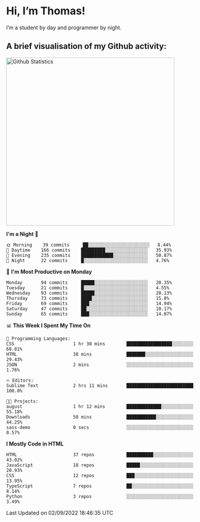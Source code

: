 # Hi, I’m Thomas!
I’m a student by day and programmer by night.

## A brief visualisation of my Github activity:

<img title="My Github Statistics" alt="Github Statistics" width="450px" src="https://github-readme-stats.vercel.app/api?username=thomasrettig&show_icons=true&include_all_commits=true&count_private=true&&hide=issues&theme=tokyonight&border_radius=6px"/>

<!--START_SECTION:waka-->
**I'm a Night 🦉** 

```text
🌞 Morning    39 commits     ██░░░░░░░░░░░░░░░░░░░░░░░   8.44% 
🌆 Daytime    166 commits    █████████░░░░░░░░░░░░░░░░   35.93% 
🌃 Evening    235 commits    ████████████░░░░░░░░░░░░░   50.87% 
🌙 Night      22 commits     █░░░░░░░░░░░░░░░░░░░░░░░░   4.76%

```
📅 **I'm Most Productive on Monday** 

```text
Monday       94 commits     █████░░░░░░░░░░░░░░░░░░░░   20.35% 
Tuesday      21 commits     █░░░░░░░░░░░░░░░░░░░░░░░░   4.55% 
Wednesday    93 commits     █████░░░░░░░░░░░░░░░░░░░░   20.13% 
Thursday     73 commits     ████░░░░░░░░░░░░░░░░░░░░░   15.8% 
Friday       69 commits     ███░░░░░░░░░░░░░░░░░░░░░░   14.94% 
Saturday     47 commits     ██░░░░░░░░░░░░░░░░░░░░░░░   10.17% 
Sunday       65 commits     ███░░░░░░░░░░░░░░░░░░░░░░   14.07%

```


📊 **This Week I Spent My Time On** 

```text
💬 Programming Languages: 
CSS                      1 hr 30 mins        █████████████████░░░░░░░░   68.81% 
HTML                     38 mins             ███████░░░░░░░░░░░░░░░░░░   29.43% 
JSON                     2 mins              ░░░░░░░░░░░░░░░░░░░░░░░░░   1.76%

🔥 Editors: 
Sublime Text             2 hrs 11 mins       █████████████████████████   100.0%

🐱‍💻 Projects: 
august                   1 hr 12 mins        █████████████░░░░░░░░░░░░   55.18% 
Downloads                58 mins             ███████████░░░░░░░░░░░░░░   44.25% 
sass-demo                0 secs              ░░░░░░░░░░░░░░░░░░░░░░░░░   0.57%

```

**I Mostly Code in HTML** 

```text
HTML                     37 repos            ██████████░░░░░░░░░░░░░░░   43.02% 
JavaScript               18 repos            █████░░░░░░░░░░░░░░░░░░░░   20.93% 
CSS                      12 repos            ███░░░░░░░░░░░░░░░░░░░░░░   13.95% 
TypeScript               7 repos             ██░░░░░░░░░░░░░░░░░░░░░░░   8.14% 
Python                   3 repos             ░░░░░░░░░░░░░░░░░░░░░░░░░   3.49%

```



 Last Updated on 02/09/2022 18:46:35 UTC
<!--END_SECTION:waka-->
